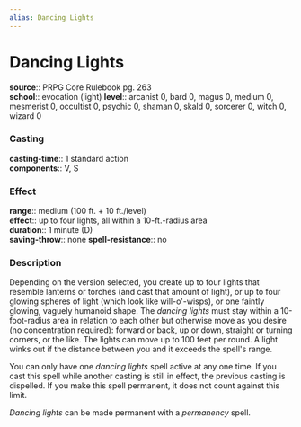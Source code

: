 ```yaml
---
alias: Dancing Lights
---
```


# Dancing Lights 

**source**:: PRPG Core Rulebook pg. 263  
**school**:: evocation (light)
**level**:: arcanist 0, bard 0, magus 0, medium 0, mesmerist 0, occultist 0, psychic 0, shaman 0, skald 0, sorcerer 0, witch 0, wizard 0

### Casting 

**casting-time**:: 1 standard action  
**components**:: V, S

### Effect 

**range**:: medium (100 ft. + 10 ft./level)  
**effect**:: up to four lights, all within a 10-ft.-radius area  
**duration**:: 1 minute (D)  
**saving-throw**:: none
**spell-resistance**:: no

### Description 

Depending on the version selected, you create up to four lights that resemble lanterns or torches (and cast that amount of light), or up to four glowing spheres of light (which look like will-o'-wisps), or one faintly glowing, vaguely humanoid shape. The *dancing lights* must stay within a 10-foot-radius area in relation to each other but otherwise move as you desire (no concentration required): forward or back, up or down, straight or turning corners, or the like. The lights can move up to 100 feet per round. A light winks out if the distance between you and it exceeds the spell's range.  
  
You can only have one *dancing lights* spell active at any one time. If you cast this spell while another casting is still in effect, the previous casting is dispelled. If you make this spell permanent, it does not count against this limit.  
  
*Dancing lights* can be made permanent with a *permanency* spell.
